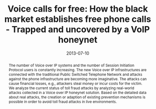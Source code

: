 ---
abstract: The number of Voice over IP systems and the number of Session Initiation
  Protocol users is constantly increasing. The new Voice over IP infrastructures are
  connected with the traditional Public Switched Telephone Network and attacks against
  the phone infrastructure are becoming more imaginative. The attacks can cause financial
  losses, e.g., attackers steal money or incur costs for the victim. We analyze the
  current status of toll fraud attacks by analyzing real-world attacks collected in
  a Voice over IP honeynet solution. Based on the detailed data about real attacks,
  the creation or adaption of existing prevention mechanisms is possible in order
  to avoid toll fraud attacks in live environments.
authors:
- Markus Gruber
- Christian Schanes
- Florian Fankhauser
- Thomas Grechenig
date: '2013-07-10'
featured: false
links:
- name: Publik
  url: https://publik.tuwien.ac.at/showentry.php?ID=226076&lang=2
publication_types:
- '1'
publishDate: '2013-07-10'
specifics: 'Vortrag: The 11th International Conference on Privacy, Security and Trust
  (PST 2013), Tarragona, Spain; 10.07.2013 - 12.07.2013; in: "Proceedings of the International
  Conference on Privacy, Security and Trust", J. Castellà-Roca et al. (Hrg.); IEEE,
  (2013), ISBN: 978-1-4673-5839-2; S. 205 - 212.'
title: 'Voice calls for free: How the black market establishes free phone calls -
  Trapped and uncovered by a VoIP honeynet'
url_pdf: ''
---